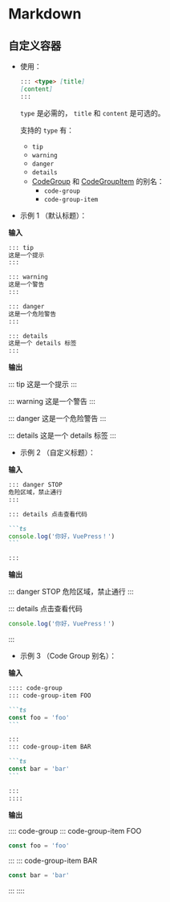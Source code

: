 # Markdown

<NpmBadge package="@vuepress/theme-default" />

## 自定义容器

- 使用：

  ```md
  ::: <type> [title]
  [content]
  :::
  ```

  `type` 是必需的， `title` 和 `content` 是可选的。

  支持的 `type` 有：

  - `tip`
  - `warning`
  - `danger`
  - `details`
  - [CodeGroup](./components.md#codegroup) 和 [CodeGroupItem](./components.md#codegroupitem) 的别名：
    - `code-group`
    - `code-group-item`

- 示例 1 （默认标题）：

**输入**

```md
::: tip
这是一个提示
:::

::: warning
这是一个警告
:::

::: danger
这是一个危险警告
:::

::: details
这是一个 details 标签
:::
```

**输出**

::: tip
这是一个提示
:::

::: warning
这是一个警告
:::

::: danger
这是一个危险警告
:::

::: details
这是一个 details 标签
:::

- 示例 2 （自定义标题）：

**输入**

````md
::: danger STOP
危险区域，禁止通行
:::

::: details 点击查看代码

```ts
console.log('你好，VuePress！')
```

:::
````

**输出**

::: danger STOP
危险区域，禁止通行
:::

::: details 点击查看代码

```ts
console.log('你好，VuePress！')
```

:::

- 示例 3 （Code Group 别名）：

**输入**

````md
:::: code-group
::: code-group-item FOO

```ts
const foo = 'foo'
```

:::
::: code-group-item BAR

```ts
const bar = 'bar'
```

:::
::::
````

**输出**

:::: code-group
::: code-group-item FOO

```ts
const foo = 'foo'
```

:::
::: code-group-item BAR

```ts
const bar = 'bar'
```

:::
::::
